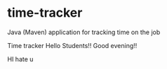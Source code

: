# time-tracker
Java (Maven) application for tracking time on the job

Time tracker
Hello Students!!
Good evening!!

HI hate u
